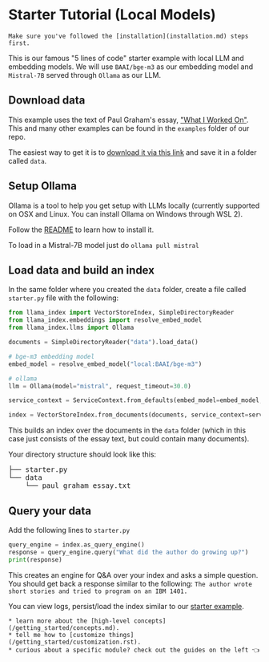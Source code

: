 # Starter Tutorial (Local Models)

```{tip}
Make sure you've followed the [installation](installation.md) steps first.
```

This is our famous "5 lines of code" starter example with local LLM and embedding models. We will use `BAAI/bge-m3` as our embedding model and `Mistral-7B` served through `Ollama` as our LLM.


## Download data

This example uses the text of Paul Graham's essay, ["What I Worked On"](http://paulgraham.com/worked.html). This and many other examples can be found in the `examples` folder of our repo.

The easiest way to get it is to [download it via this link](https://raw.githubusercontent.com/run-llama/llama_index/main/docs/examples/data/paul_graham/paul_graham_essay.txt) and save it in a folder called `data`.

## Setup Ollama

Ollama is a tool to help you get setup with LLMs locally (currently supported on OSX and Linux. You can install Ollama on Windows through WSL 2).

Follow the [README](https://github.com/jmorganca/ollama) to learn how to install it.

To load in a Mistral-7B model just do `ollama pull mistral`

## Load data and build an index

In the same folder where you created the `data` folder, create a file called `starter.py` file with the following:

```python
from llama_index import VectorStoreIndex, SimpleDirectoryReader
from llama_index.embeddings import resolve_embed_model
from llama_index.llms import Ollama

documents = SimpleDirectoryReader("data").load_data()

# bge-m3 embedding model
embed_model = resolve_embed_model("local:BAAI/bge-m3")

# ollama
llm = Ollama(model="mistral", request_timeout=30.0)

service_context = ServiceContext.from_defaults(embed_model=embed_model, llm=llm)

index = VectorStoreIndex.from_documents(documents, service_context=service_context)

```

This builds an index over the documents in the `data` folder (which in this case just consists of the essay text, but could contain many documents).

Your directory structure should look like this:

<pre>
├── starter.py
└── data
    └── paul_graham_essay.txt
</pre>

## Query your data

Add the following lines to `starter.py`

```python
query_engine = index.as_query_engine()
response = query_engine.query("What did the author do growing up?")
print(response)
```

This creates an engine for Q&A over your index and asks a simple question. You should get back a response similar to the following: `The author wrote short stories and tried to program on an IBM 1401.`

You can view logs, persist/load the index similar to our [starter example](/getting_started/starter_example.md).

```{admonition} Next Steps
* learn more about the [high-level concepts](/getting_started/concepts.md).
* tell me how to [customize things](/getting_started/customization.rst).
* curious about a specific module? check out the guides on the left 👈
```
